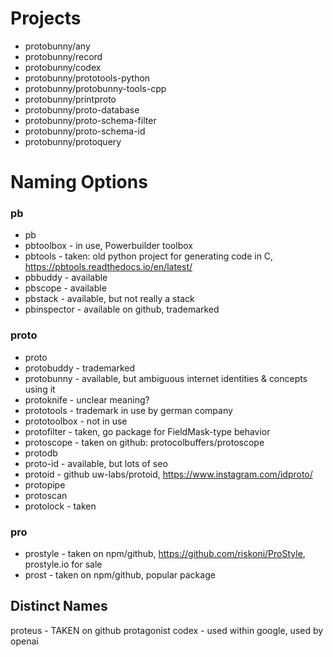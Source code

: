 # Projects

- protobunny/any
- protobunny/record
- protobunny/codex
- protobunny/prototools-python
- protobunny/protobunny-tools-cpp
- protobunny/printproto
- protobunny/proto-database
- protobunny/proto-schema-filter
- protobunny/proto-schema-id
- protobunny/protoquery

# Naming Options

### pb
- pb
- pbtoolbox - in use, Powerbuilder toolbox
- pbtools - taken: old python project for generating code in C, https://pbtools.readthedocs.io/en/latest/
- pbbuddy - available
- pbscope - available
- pbstack - available, but not really a stack
- pbinspector - available on github, trademarked

### proto
- proto
- protobuddy - trademarked
- protobunny - available, but ambiguous internet identities & concepts using it
- protoknife - unclear meaning?
- prototools - trademark in use by german company
- prototoolbox - not in use
- protofilter - taken, go package for FieldMask-type behavior
- protoscope - taken on github: protocolbuffers/protoscope
- protodb
- proto-id - available, but lots of seo
- protoid - github uw-labs/protoid, https://www.instagram.com/idproto/
- protopipe
- protoscan
- protolock - taken


### pro
- prostyle - taken on npm/github, https://github.com/riskoni/ProStyle, prostyle.io for sale
- prost - taken on npm/github, popular package


## Distinct Names
proteus - TAKEN on github
protagonist
codex - used within google, used by openai

